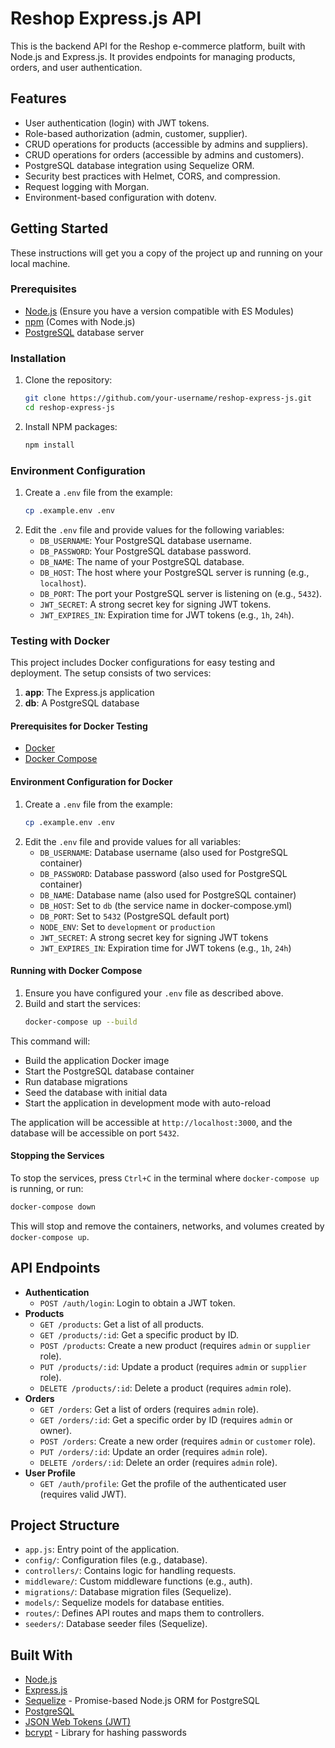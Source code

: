 # Reshop Express.js API

This is the backend API for the Reshop e-commerce platform, built with Node.js and Express.js. It provides endpoints for managing products, orders, and user authentication.

## Features

*   User authentication (login) with JWT tokens.
*   Role-based authorization (admin, customer, supplier).
*   CRUD operations for products (accessible by admins and suppliers).
*   CRUD operations for orders (accessible by admins and customers).
*   PostgreSQL database integration using Sequelize ORM.
*   Security best practices with Helmet, CORS, and compression.
*   Request logging with Morgan.
*   Environment-based configuration with dotenv.

## Getting Started

These instructions will get you a copy of the project up and running on your local machine.

### Prerequisites

*   [Node.js](https://nodejs.org/) (Ensure you have a version compatible with ES Modules)
*   [npm](https://www.npmjs.com/) (Comes with Node.js)
*   [PostgreSQL](https://www.postgresql.org/) database server

### Installation

1.  Clone the repository:
    ```bash
    git clone https://github.com/your-username/reshop-express-js.git
    cd reshop-express-js
    ```
2.  Install NPM packages:
    ```bash
    npm install
    ```

### Environment Configuration

1.  Create a `.env` file from the example:
    ```bash
    cp .example.env .env
    ```
2.  Edit the `.env` file and provide values for the following variables:
    *   `DB_USERNAME`: Your PostgreSQL database username.
    *   `DB_PASSWORD`: Your PostgreSQL database password.
    *   `DB_NAME`: The name of your PostgreSQL database.
    *   `DB_HOST`: The host where your PostgreSQL server is running (e.g., `localhost`).
    *   `DB_PORT`: The port your PostgreSQL server is listening on (e.g., `5432`).
    *   `JWT_SECRET`: A strong secret key for signing JWT tokens.
    *   `JWT_EXPIRES_IN`: Expiration time for JWT tokens (e.g., `1h`, `24h`).

### Testing with Docker

This project includes Docker configurations for easy testing and deployment. The setup consists of two services:

1. **app**: The Express.js application
2. **db**: A PostgreSQL database

#### Prerequisites for Docker Testing

*   [Docker](https://docs.docker.com/get-docker/)
*   [Docker Compose](https://docs.docker.com/compose/install/)

#### Environment Configuration for Docker

1.  Create a `.env` file from the example:
    ```bash
    cp .example.env .env
    ```
2.  Edit the `.env` file and provide values for all variables:
    *   `DB_USERNAME`: Database username (also used for PostgreSQL container)
    *   `DB_PASSWORD`: Database password (also used for PostgreSQL container)
    *   `DB_NAME`: Database name (also used for PostgreSQL container)
    *   `DB_HOST`: Set to `db` (the service name in docker-compose.yml)
    *   `DB_PORT`: Set to `5432` (PostgreSQL default port)
    *   `NODE_ENV`: Set to `development` or `production`
    *   `JWT_SECRET`: A strong secret key for signing JWT tokens
    *   `JWT_EXPIRES_IN`: Expiration time for JWT tokens (e.g., `1h`, `24h`)

#### Running with Docker Compose

1.  Ensure you have configured your `.env` file as described above.
2.  Build and start the services:
    ```bash
    docker-compose up --build
    ```

This command will:
*   Build the application Docker image
*   Start the PostgreSQL database container
*   Run database migrations
*   Seed the database with initial data
*   Start the application in development mode with auto-reload

The application will be accessible at `http://localhost:3000`, and the database will be accessible on port `5432`.

#### Stopping the Services

To stop the services, press `Ctrl+C` in the terminal where `docker-compose up` is running, or run:
```bash
docker-compose down
```

This will stop and remove the containers, networks, and volumes created by `docker-compose up`.

## API Endpoints

*   **Authentication**
    *   `POST /auth/login`: Login to obtain a JWT token.
*   **Products**
    *   `GET /products`: Get a list of all products.
    *   `GET /products/:id`: Get a specific product by ID.
    *   `POST /products`: Create a new product (requires `admin` or `supplier` role).
    *   `PUT /products/:id`: Update a product (requires `admin` or `supplier` role).
    *   `DELETE /products/:id`: Delete a product (requires `admin` role).
*   **Orders**
    *   `GET /orders`: Get a list of orders (requires `admin` role).
    *   `GET /orders/:id`: Get a specific order by ID (requires `admin` or owner).
    *   `POST /orders`: Create a new order (requires `admin` or `customer` role).
    *   `PUT /orders/:id`: Update an order (requires `admin` role).
    *   `DELETE /orders/:id`: Delete an order (requires `admin` role).
*   **User Profile**
    *   `GET /auth/profile`: Get the profile of the authenticated user (requires valid JWT).

## Project Structure

*   `app.js`: Entry point of the application.
*   `config/`: Configuration files (e.g., database).
*   `controllers/`: Contains logic for handling requests.
*   `middleware/`: Custom middleware functions (e.g., auth).
*   `migrations/`: Database migration files (Sequelize).
*   `models/`: Sequelize models for database entities.
*   `routes/`: Defines API routes and maps them to controllers.
*   `seeders/`: Database seeder files (Sequelize).

## Built With

*   [Node.js](https://nodejs.org/)
*   [Express.js](https://expressjs.com/)
*   [Sequelize](https://sequelize.org/) - Promise-based Node.js ORM for PostgreSQL
*   [PostgreSQL](https://www.postgresql.org/)
*   [JSON Web Tokens (JWT)](https://jwt.io/)
*   [bcrypt](https://github.com/kelektiv/node.bcrypt.js) - Library for hashing passwords